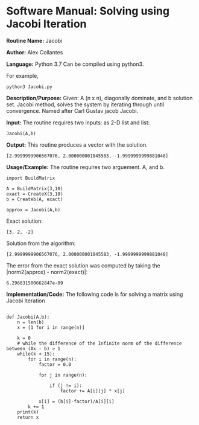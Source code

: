 # Software Manual: Solving using Jacobi Iteration
**Routine Name:** Jacobi
 
**Author:** Alex Collantes
 
**Language:** Python 3.7 Can be compiled using python3.

For example,

`python3 Jacobi.py`

**Description/Purpose:** Given: A (n x n), diagonally dominate, and b solution set. Jacobi method,
solves the system by iterating through until convergence. Named after Carl Gustav jacob Jacobi.


**Input:** The routine requires two inputs: as 2-D list and list: 

`Jacobi(A,b)`

**Output:** This routine produces a vector with the solution.
 
 ```
[2.9999999906567076, 2.000000001045583, -1.9999999999881048]
 ```

**Usage/Example:** The routine requires two arguement. A, and b.
```
import BuildMatrix

A = BuildMatrix(3,10)
exact = CreateX(3,10)
b = Createb(A, exact)

approx = Jacobi(A,b)

```
Exact solution:

```
[3, 2, -2]
```

Solution from the algorithm:

```
[2.9999999906567076, 2.000000001045583, -1.9999999999881048]
```

The error from the exact solution was computed by taking the |norm2(approx) - norm2(exact)|:

```
6.296831500662847e-09

```

**Implementation/Code:** The following code is for solving a matrix using Jacobi Iteration

```python3 

def Jacobi(A,b):
    n = len(b)
    x = [1 for i in range(n)]

    k = 0
    # while the difference of the Infinite norm of the difference between (Ax - b) > 1
    while(k < 15):
        for i in range(n):
            factor = 0.0
          
            for j in range(n):
             
                if (j != i):
                    factor += A[i][j] * x[j]
          
            x[i] = (b[i]-factor)/A[i][i]
        k += 1
    print(k)
    return x
```
